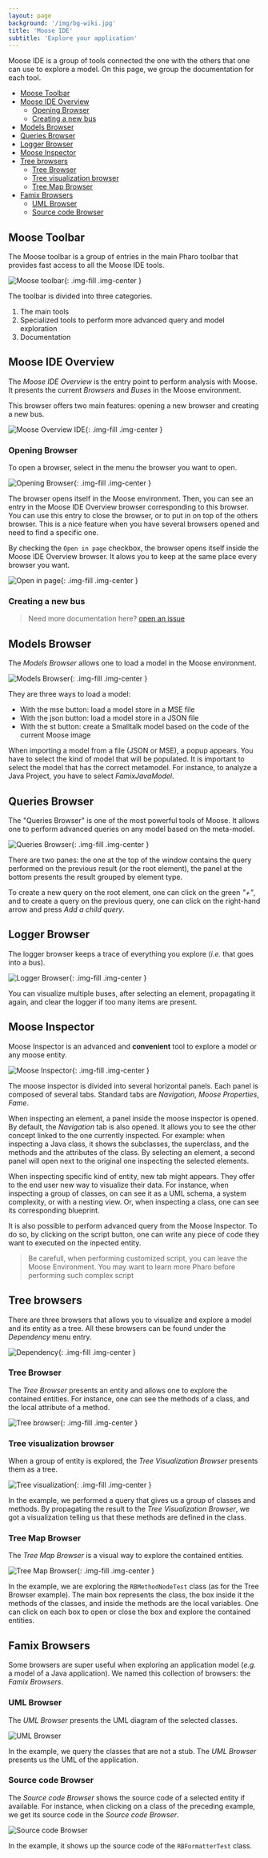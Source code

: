```yaml
---
layout: page
background: '/img/bg-wiki.jpg'
title: 'Moose IDE'
subtitle: 'Explore your application'
---
```


Moose IDE is a group of tools connected the one with the others that one can use to explore a model.
On this page, we group the documentation for each tool.

- [Moose Toolbar](#moose-toolbar)
- [Moose IDE Overview](#moose-ide-overview)
  - [Opening Browser](#opening-browser)
  - [Creating a new bus](#creating-a-new-bus)
- [Models Browser](#models-browser)
- [Queries Browser](#queries-browser)
- [Logger Browser](#logger-browser)
- [Moose Inspector](#moose-inspector)
- [Tree browsers](#tree-browsers)
  - [Tree Browser](#tree-browser)
  - [Tree visualization browser](#tree-visualization-browser)
  - [Tree Map Browser](#tree-map-browser)
- [Famix Browsers](#famix-browsers)
  - [UML Browser](#uml-browser)
  - [Source code Browser](#source-code-browser)

## Moose Toolbar

The Moose toolbar is a group of entries in the main Pharo toolbar that provides fast access to all the Moose IDE tools.

![Moose toolbar](./img/moose-bar.png){: .img-fill .img-center }

The toolbar is divided into three categories.

1. The main tools
2. Specialized tools to perform more advanced query and model exploration
3. Documentation

## Moose IDE Overview

The *Moose IDE Overview* is the entry point to perform analysis with Moose.
It presents the current *Browsers* and *Buses* in the Moose environment.

This browser offers two main features: opening a new browser and creating a new bus.

![Moose Overview IDE](./img/moose-overview-ide.png){: .img-fill .img-center }

### Opening Browser

To open a browser, select in the menu the browser you want to open.

![Opening Browser](./img/openning-browser.png){: .img-fill .img-center }

The browser opens itself in the Moose environment.
Then, you can see an entry in the Moose IDE Overview browser corresponding to this browser.
You can use this entry to close the browser, or to put in on top of the others browser.
This is a nice feature when you have several browsers opened and need to find a specific one.

By checking the `Open in page` checkbox, the browser opens itself inside the Moose IDE Overview browser.
It alows you to keep at the same place every browser you want.

![Open in page](./img/open-in-page.png){: .img-fill .img-center }

### Creating a new bus

> Need more documentation here? [open an issue](https://github.com/moosetechnology/moosetechnology.github.io/issues) 

## Models Browser

The *Models Browser* allows one to load a model in the Moose environment.

![Models Browser](./img/models-browser.png){: .img-fill .img-center }

They are three ways to load a model:

- With the mse button: load a model store in a MSE file
- With the json button: load a model store in a JSON file
- With the st button: create a Smalltalk model based on the code of the current Moose image

When importing a model from a file (JSON or MSE), a popup appears.
You have to select the kind of model that will be populated.
It is important to select the model that has the correct metamodel.
For instance, to analyze a Java Project, you have to select *FamixJavaModel*.

## Queries Browser

The "Queries Browser" is one of the most powerful tools of Moose.
It allows one to perform advanced queries on any model based on the meta-model.

![Queries Browser](./img/queries-browser.png){: .img-fill .img-center }

There are two panes: the one at the top of the window contains the query performed on the previous result (or the root element), the panel at the bottom presents the result grouped by element type.

To create a new query on the root element, one can click on the green *"+"*, and to create a query on the previous query, one can click on the right-hand arrow and press *Add a child query*.

## Logger Browser

The logger browser keeps a trace of everything you explore (*i.e.* that goes into a bus).

![Logger Browser](./img/logger-browser.png){: .img-fill .img-center }

You can visualize multiple buses, after selecting an element, propagating it again, and clear the logger if too many items are present.

## Moose Inspector

Moose Inspector is an advanced and **convenient** tool to explore a model or any moose entity.

![Moose Inspector](./img/inspector-browser.png){: .img-fill .img-center }

The moose inspector is divided into several horizontal panels.
Each panel is composed of several tabs.
Standard tabs are *Navigation*, *Moose Properties*, *Fame*.

When inspecting an element, a panel inside the moose inspector is opened.
By default, the *Navigation* tab is also opened.
It allows you to see the other concept linked to the one currently inspected.
For example: when inspecting a Java class, it shows the subclasses, the superclass, and the methods and the attributes of the class.
By selecting an element, a second panel will open next to the original one inspecting the selected elements.

When inspecting specific kind of entity, new tab might appears.
They offer to the end user new way to visualize their data.
For instance, when inspecting a group of classes, on can see it as a UML schema, a system complexity, or with a nesting view.
Or, when inspecting a class, one can see its corresponding blueprint.

It is also possible to perform advanced query from the Moose Inspector.
To do so, by clicking on the script button, one can write any piece of code they want to executed on the inpected entity.

> Be carefull, when performing customized script, you can leave the Moose Environment.
> You may want to learn more Pharo before performing such complex script

## Tree browsers

There are three browsers that allows you to visualize and explore a model and its entity as a tree.
All these browsers can be found under the *Dependency* menu entry.

![Dependency](./img/show-tree.png){: .img-fill .img-center }

### Tree Browser

The *Tree Browser* presents an entity and allows one to explore the contained entities.
For instance, one can see the methods of a class, and the local attribute of a method.

![Tree browser](./img/tree-browser.png){: .img-fill .img-center }

### Tree visualization browser

When a group of entity is explored, the *Tree Visualization Browser* presents them as a tree.

![Tree visualization](./img/tree-visualisation.png){: .img-fill .img-center }

In the example, we performed a query that gives us a group of classes and methods.
By propagating the result to the *Tree Visualization Browser*, we got a visualization telling us that these methods are defined in the class.

### Tree Map Browser

The *Tree Map Browser* is a visual way to explore the contained entities.

![Tree Map Browser](./img/tree-map.png){: .img-fill .img-center }

In the example, we are exploring the `RBMethodNodeTest` class (as for the Tree Browser example).
The main box represents the class, the box inside it the methods of the classes, and inside the methods are the local variables.
One can click on each box to open or close the box and explore the contained entities.

## Famix Browsers

Some browsers are super useful when exploring an application model (*e.g.* a model of a Java application).
We named this collection of browsers: the *Famix Browsers*.

### UML Browser

The *UML Browser* presents the UML diagram of the selected classes.

![UML Browser](./img/uml-browser.png)

In the example, we query the classes that are not a stub.
The *UML Browser* presents us the UML of the application.

### Source code Browser

The *Source code Browser* shows the source code of a selected entity if available.
For instance, when clicking on a class of the preceding example, we get its source code in the *Source code Browser*.

![Source code Browser](./img/source-code-browser.png)

In the example, it shows up the source code of the `RBFormatterTest` class.

